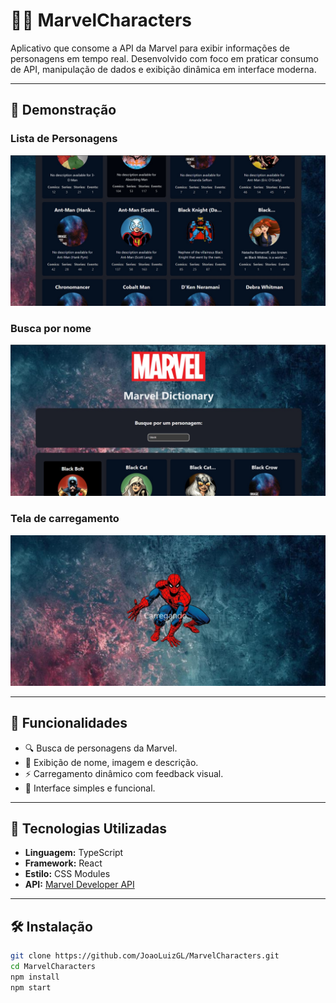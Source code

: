 # 🦸‍♂️ MarvelCharacters

Aplicativo que consome a API da Marvel para exibir informações de personagens em tempo real. Desenvolvido com foco em praticar consumo de API, manipulação de dados e exibição dinâmica em interface moderna.

---

## 📸 Demonstração

### Lista de Personagens
![Personagens](/public/docs/List.jpeg)

### Busca por nome
![Busca por nome](/public/docs/Search.jpeg)

### Tela de carregamento
![Tela de carregamento](/public/docs/Loading.jpeg)



---

## 🚀 Funcionalidades

- 🔍 Busca de personagens da Marvel.
- 💬 Exibição de nome, imagem e descrição.
- ⚡ Carregamento dinâmico com feedback visual.
- 🎨 Interface simples e funcional.

---

## 🧰 Tecnologias Utilizadas

- **Linguagem:** TypeScript
- **Framework:** React
- **Estilo:** CSS Modules
- **API:** [Marvel Developer API](https://developer.marvel.com/)

---

## 🛠️ Instalação

```bash
git clone https://github.com/JoaoLuizGL/MarvelCharacters.git
cd MarvelCharacters
npm install
npm start
